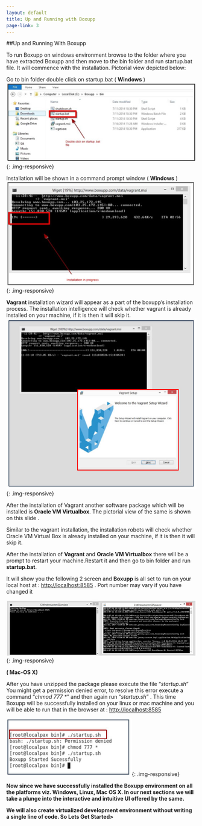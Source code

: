 ```yaml
---
layout: default
title: Up and Running with Boxupp
page-link: 3
---
```


##Up and Running With Boxupp 

To run Boxupp on windows environment  browse to the folder where you have extracted Boxupp and then move to the  bin folder and run startup.bat file. It will commence with the installation. Pictorial view depicted below:

Go to bin folder double click on startup.bat ( **Windows** )
![startup-bat](img/startup-bat.jpg){: .img-responsive}

Installation will be shown in a command prompt window ( **Windows** )
![startup-bat](img/commondPrompt.jpg){: .img-responsive}

**Vagrant** installation wizard will appear as a part of the boxupp’s installation process. The installation intelligence will check whether vagrant is already installed on your machine,  if it is then it will skip it.
![Vagrant](img/vagrant.jpg){: .img-responsive}

After the installation of Vagrant another software package which will be installed is **Oracle VM Virtualbox**.  The pictorial view of the same is shown on this slide . 

Similar to the vagrant installation, the  installation robots will check whether Oracle VM Virtual Box is already installed on your machine,  if it is then it will skip it.

After the installation of  **Vagrant** and **Oracle VM Virtualbox** there  will be a prompt to restart your machine.Restart it and then  go to bin folder  and run **startup.bat**. 

It will show you the following 2 screen and **Boxupp** is all set to run on your local host at : [http://localhost:8585](http://localhost:8585/) . Port number may  vary if you have changed it 

![boxupplocalhost ](img/boxupplocalhost.jpg){: .img-responsive}

**( Mac-OS X)**

After you have unzipped the package please execute the file “_startup.sh_”  You might get a permission denied error, to resolve this error execute a command “_chmod 777 *_”  and then again run “_startup.sh_” .  This time Boxupp will be successfully installed on your linux or mac  machine and you will be able to run that in the browser at : [http://localhost:8585](http://localhost:8585/)

![start](img/start.jpg){: .img-responsive}

**Now since we have successfully installed the Boxupp environment on all the platforms viz. Windows, Linux, Mac OS X. In our next sections we will take a plunge into the interactive and intuitive UI offered by the same.**

**We will also create virtualized development environment without writing a single line of code.  So Lets Get Started>**

